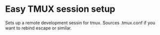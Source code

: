 # Easy TMUX session setup

Sets up a remote development sessin for tmux. Sources .tmux.conf if
you want to rebind escape or similar.
